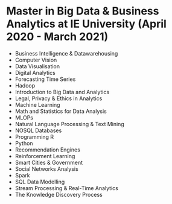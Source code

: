 # Master in Big Data & Business Analytics at IE University (April 2020 - March 2021)

* Business Intelligence & Datawarehousing
* Computer Vision
* Data Visualisation
* Digital Analytics
* Forecasting Time Series
* Hadoop
* Introduction to Big Data and Analytics
* Legal, Privacy & Ethics in Analytics
* Machine Learning 
* Math and Statistics for Data Analysis
* MLOPs
* Natural Language Processing & Text Mining
* NOSQL Databases
* Programming R
* Python
* Recommendation Engines
* Reinforcement Learning
* Smart Cities & Government
* Social Networks Analysis
* Spark
* SQL Data Modelling
* Stream Processing & Real-Time Analytics
* The Knowledge Discovery Process
